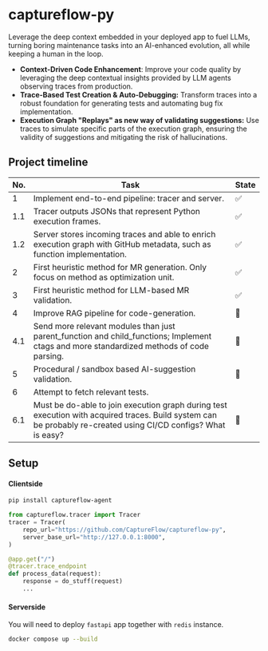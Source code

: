 # captureflow-py

Leverage the deep context embedded in your deployed app to fuel LLMs, turning boring maintenance tasks into an AI-enhanced evolution, all while keeping a human in the loop.

- **Context-Driven Code Enhancement**: Improve your code quality by leveraging the deep contextual insights provided by LLM agents observing traces from production.
- **Trace-Based Test Creation & Auto-Debugging:** Transform traces into a robust foundation for generating tests and automating bug fix implementation.
- **Execution Graph "Replays" as new way of validating suggestions:** Use traces to simulate specific parts of the execution graph, ensuring the validity of suggestions and mitigating the risk of hallucinations.

## Project timeline

| No. | Task                                                                                                      | State       |
|-----|-----------------------------------------------------------------------------------------------------------|-------------|
| 1   | Implement end-to-end pipeline: tracer and server.                                                         |    ✅     |
| 1.1 | Tracer outputs JSONs that represent Python execution frames.                                              | ✅        |
| 1.2 | Server stores incoming traces and able to enrich execution graph with GitHub metadata, such as function implementation. | ✅        |
| 2   | First heuristic method for MR generation. Only focus on method as optimization unit.                      | ✅ |
| 3   | First heuristic method for LLM-based MR validation.                                                       | ✅ |
| 4   | Improve RAG pipeline for code-generation.                                                                 |       🔨     |
| 4.1 | Send more relevant modules than just parent_function and child_functions; Implement ctags and more standardized methods of code parsing. | 🔨        |
| 5   | Procedural / sandbox based AI-suggestion validation.                                                      | 📝   |
| 6   | Attempt to fetch relevant tests.                                                                          |             |
| 6.1 | Must be do-able to join execution graph during test execution with acquired traces. Build system can be probably re-created using CI/CD configs? What is easy?                               | 📝        |


## Setup

#### Clientside

```sh
pip install captureflow-agent
```

```python
from captureflow.tracer import Tracer
tracer = Tracer(
    repo_url="https://github.com/CaptureFlow/captureflow-py",
    server_base_url="http://127.0.0.1:8000",
)

@app.get("/")
@tracer.trace_endpoint
def process_data(request):
    response = do_stuff(request)
    ...
```

#### Serverside

You will need to deploy `fastapi` app together with `redis` instance.

```sh
docker compose up --build
```
